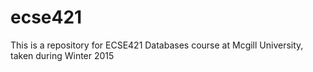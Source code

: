 # ecse421
This is a repository for ECSE421 Databases course at Mcgill University, taken during Winter 2015
